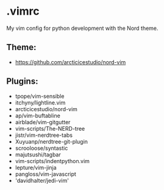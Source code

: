 # .vimrc
My vim config for python development with the Nord theme.

## Theme:

- https://github.com/arcticicestudio/nord-vim

## Plugins:

- tpope/vim-sensible
- itchyny/lightline.vim
- arcticicestudio/nord-vim
- ap/vim-buftabline
- airblade/vim-gitgutter
- vim-scripts/The-NERD-tree
- jistr/vim-nerdtree-tabs
- Xuyuanp/nerdtree-git-plugin
- scrooloose/syntastic
- majutsushi/tagbar
- vim-scripts/indentpython.vim
- lepture/vim-jinja
- pangloss/vim-javascript
- 'davidhalter/jedi-vim'
